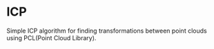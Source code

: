 # ICP
Simple ICP algorithm for finding transformations between point clouds using PCL(Point Cloud Library).